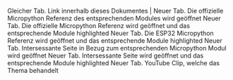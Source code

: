 Gleicher Tab. Link innerhalb dieses Dokumentes |
Neuer Tab. Die offizielle Micropython Referenz des entsprechenden Modules wird geöffnet
Neuer Tab. Die offizielle Micropython Referenz wird geöffnet und das entsprechende Module highlighted
Neuer Tab. Die ESP32 Micropython Referenz wird geöffnet und das entsprechende Module highlighted
Neuer Tab. Intersessante Seite in Bezug zum entsprechenden Micropython Modul wird geöffnet
Neuer Tab. Intersessante Seite wird geöffnet und das entsprechende Module highlighted
Neuer Tab. YouTube Clip, welche das Thema behandelt
